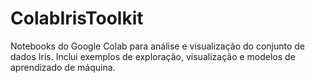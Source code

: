 # ColabIrisToolkit
Notebooks do Google Colab para análise e visualização do conjunto de dados Iris. Inclui exemplos de exploração, visualização e modelos de aprendizado de máquina.
